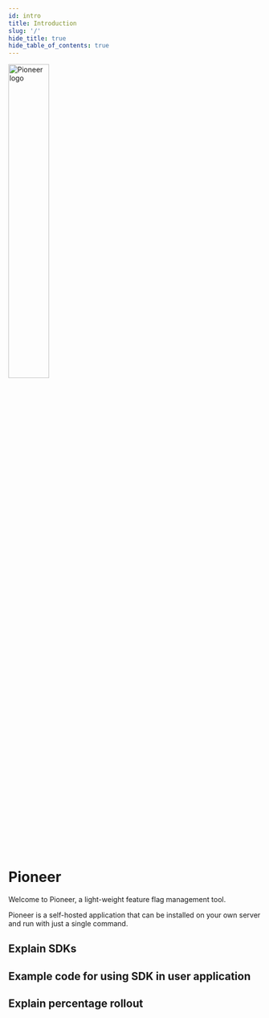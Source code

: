 ```yaml
---
id: intro
title: Introduction
slug: '/'
hide_title: true
hide_table_of_contents: true
---
```


<div style={{textAlign: 'center'}}>
  <img height='40%' width='40%' src={require('./assets/pioneer_color_logo.png').default} alt='Pioneer logo' />
</div>

# Pioneer

Welcome to Pioneer, a light-weight feature flag management tool.

Pioneer is a self-hosted application that can be installed on your own server and run with just a single command.

## Explain SDKs

## Example code for using SDK in user application

## Explain percentage rollout